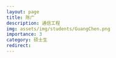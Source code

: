 ```yaml
---
layout: page
title: 陈广
description: 通信工程
img: assets/img/students/GuangChen.png
importance: 3
category: 硕士生
redirect:
---
```

